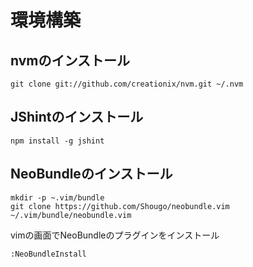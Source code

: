 # 環境構築

## nvmのインストール
```terminal
git clone git://github.com/creationix/nvm.git ~/.nvm
```

## JShintのインストール
```terminal
npm install -g jshint
```

## NeoBundleのインストール
```terminal
mkdir -p ~.vim/bundle
git clone https://github.com/Shougo/neobundle.vim ~/.vim/bundle/neobundle.vim
```
vimの画面でNeoBundleのプラグインをインストール
```vim
:NeoBundleInstall
```
